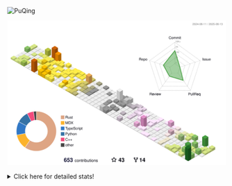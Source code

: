 ![PuQing](https://user-images.githubusercontent.com/27223114/171565019-9a56fae6-b08b-421f-99db-7e830da42371.png)

![](./profile-3d-contrib/profile-season-animate.svg)

<details>
<summary>Click here for detailed stats!</summary>

<!--START_SECTION:waka-->
![Lines of code](https://img.shields.io/badge/From%20Hello%20World%20I%27ve%20Written-2.5%20million%20lines%20of%20code-blue)

**🐱 My GitHub Data** 

> 📦 452.9 kB Used in GitHub's Storage 
 > 
> 🏆 367 Contributions in the Year 2025
 > 
> 🚫 Not Opted to Hire
 > 
> 📜 32 Public Repositories 
 > 
> 🔑 34 Private Repositories 
 > 
**I'm an Early 🐤** 

```text
🌞 Morning                895 commits         ██░░░░░░░░░░░░░░░░░░░░░░░   09.61 % 
🌆 Daytime                4014 commits        ███████████░░░░░░░░░░░░░░   43.11 % 
🌃 Evening                2278 commits        ██████░░░░░░░░░░░░░░░░░░░   24.46 % 
🌙 Night                  2125 commits        ██████░░░░░░░░░░░░░░░░░░░   22.82 % 
```


📊 **This Week I Spent My Time On** 

```text
💬 Programming Languages: 
Swift                    6 hrs 48 mins       ████████████████░░░░░░░░░   62.57 % 
TypeScript               1 hr 55 mins        ████░░░░░░░░░░░░░░░░░░░░░   17.64 % 
Other                    43 mins             ██░░░░░░░░░░░░░░░░░░░░░░░   06.61 % 
XML                      37 mins             █░░░░░░░░░░░░░░░░░░░░░░░░   05.78 % 
Git Config               20 mins             █░░░░░░░░░░░░░░░░░░░░░░░░   03.14 % 

🔥 Editors: 
VS Code                  10 hrs 53 mins      █████████████████████████   100.00 % 

💻 Operating System: 
Mac                      8 hrs 31 mins       ████████████████████░░░░░   78.35 % 
WSL                      2 hrs 9 mins        █████░░░░░░░░░░░░░░░░░░░░   19.80 % 
Linux                    12 mins             ░░░░░░░░░░░░░░░░░░░░░░░░░   01.85 % 
```


<!--END_SECTION:waka-->
</details>
